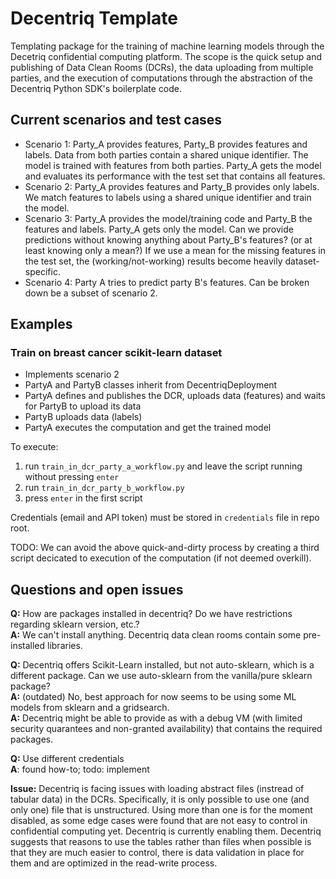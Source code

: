 # Decentriq Template

Templating package for the training of machine learning models through the Decetriq confidential computing platform.
The scope is the quick setup and publishing of Data Clean Rooms (DCRs), the data uploading from multiple parties, and the execution of computations through the abstraction of the Decentriq Python SDK's boilerplate code.


## Current scenarios and test cases

- Scenario 1: Party_A provides features, Party_B provides features and labels. Data from both parties contain a shared unique identifier. The model is trained with features from both parties. Party_A gets the model and evaluates its performance with the test set that contains all features.
- Scenario 2: Party_A provides features and Party_B provides only labels. We match features to labels using a shared unique identifier and train the model.
- Scenario 3: Party_A provides the model/training code and Party_B the features and labels. Party_A gets only the model. Can we provide predictions without knowing anything about Party_B's features? (or at least knowing only a mean?) If we use a mean for the missing features in the test set, the (working/not-working) results become heavily dataset-specific.
- Scenario 4: Party A tries to predict party B's features. Can be broken down be a subset of scenario 2.

## Examples
### Train on breast cancer scikit-learn dataset
- Implements scenario 2
- PartyA and PartyB classes inherit from DecentriqDeployment
- PartyA defines and publishes the DCR, uploads data (features) and waits for PartyB to upload its data
- PartyB uploads data (labels)
- PartyA executes the computation and get the trained model

To execute:
1. run `train_in_dcr_party_a_workflow.py` and leave the script running without pressing `enter`
1. run `train_in_dcr_party_b_workflow.py`
1. press `enter` in the first script

Credentials (email and API token) must be stored in `credentials` file in repo root.

TODO: We can avoid the above quick-and-dirty process by creating a third script decicated to execution of the computation (if not deemed overkill).


## Questions and open issues
**Q:** How are packages installed in decentriq? Do we have restrictions regarding sklearn version, etc.? \
**A:** We can't install anything. Decentriq data clean rooms contain some pre-installed libraries.

**Q:** Decentriq offers Scikit-Learn installed, but not auto-sklearn, which is a different package. Can we use auto-sklearn from the vanilla/pure sklearn package? \
**A:** (outdated) No, best approach for now seems to be using some ML models from sklearn and a gridsearch.\
**A:** Decentriq might be able to provide as with a debug VM (with limited security quarantees and non-granted availability) that contains the required packages.

**Q:** Use different credentials\
**A**: found how-to; todo: implement

**Issue:** Decentriq is facing issues with loading abstract files (instread of tabular data) in the DCRs. Specifically, it is only possible to use one (and only one) file that is unstructured. Using more than one is for the moment disabled, as some edge cases were found that are not easy to control in confidential computing yet. Decentriq is currently enabling them. Decentriq suggests that reasons to use the tables rather than files when possible is that they are much easier to control, there is data validation in place for them and are optimized in the read-write process.
